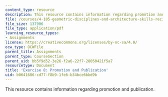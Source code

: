```yaml
---
content_type: resource
description: This resource contains information regarding promotion and publication.
file: /courses/4-105-geometric-disciplines-and-architecture-skills-reciprocal-methodologies-fall-2012/b0641686cd77f8b91fe6b34bce6bbd9b_MIT4_105F12_ex8-promotion.pdf
file_size: 137906
file_type: application/pdf
learning_resource_types:
- Assignments
license: https://creativecommons.org/licenses/by-nc-sa/4.0/
ocw_type: OCWFile
parent_title: Assignments
parent_type: CourseSection
parent_uid: bb5f9d52-3e26-f2a6-22f7-28050421f5a7
resourcetype: Document
title: 'Exercise 8: Promotion and Publication'
uid: b0641686-cd77-f8b9-1fe6-b34bce6bbd9b
---
```

This resource contains information regarding promotion and publication.